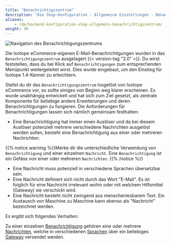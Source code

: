 ```yaml
---
title: "Benachrichtigszentrum"
description: "Die Shop-Konfiguration - Allgemeine Einstellungen - Benachrichtigszentrum."
aliases:
    - /de/backend-konfiguration-shop-allgemein-benachrichtigszentrum/
weight: 30    
---
```



![Navigation des Benachrichtigungszentrums](navigation.png)

Die Isotope eCommerce-eigenen E-Mail-Benachrichtigungen wurden in das `Benachrichtigungszentrum` ausgelagert {{< version-tag "2.0" >}}. 
Du wirst feststellen, dass du bei Klick auf `Benachrichtigungen` zum entsprechenden Menüpunkt weitergeleitet wirst. Dies wurde eingebaut, um den Einstieg für Isotope 1.4-Kenner zu erleichtern.

Stellst du dir das `Benachrichtigungszentrum` losgelöst von Isotope eCommerce vor, so sollte einiges von Beginn weg klarer erscheinen. Es wurde unabhängig entwickelt und hat sich zum Ziel gesetzt, als zentrale Komponente für beliebige andere Erweiterungen und deren Benachrichtigungen zu fungieren. Die Anforderungen für Benachrichtigungen lassen sich nämlich gemeinsam festhalten:

* Eine Benachrichtigung hat immer einen Auslöser und da bei diesem Auslöser potenziell mehrere verschiedene Nachrichten ausgelöst werden sollen, besteht eine Benachrichtigung aus einer oder mehreren Nachrichten.

{{% notice warning %}}Merke dir die unterschiedliche Verwendung von <code>Benachrichtigung</code> und einer einzelnen <code>Nachricht</code>. Eine <code>Benachrichtigung</code> ist ein Gefäss von einer oder mehreren <code>Nachrichten</code>.
{{% /notice %}}

* Eine Nachricht muss potenziell in verschiedene Sprachen übersetzbar sein.
* Eine Nachricht definiert sich nicht durch das Wort "E-Mail". Es ist folglich für eine Nachricht irrelevant wohin oder mit welchem Hilfsmittel (Gateway) sie verschickt wird.
* Eine Nachricht besteht nicht zwingend aus menschenlesbarem Text. Ein Austausch von Maschine zu Maschine kann ebenso als "Nachricht" bezeichnet werden.

Es ergibt sich folgendes Verhalten:

Zu einer einzelnen [Benachrichtigung](/de/backend-konfiguration-shop-allgemein-benachrichtigszentrum-benachrichtigungen/) 
gehören eine oder mehrere [Nachrichten](/de/backend-konfiguration-shop-allgemein-benachrichtigszentrum-nachrichten/), welche 
in verschiedenen [Sprachen](/de/backend-konfiguration-shop-allgemein-benachrichtigszentrum-sprachen/) über ein 
beliebiges [Gateway](/de/backend-konfiguration-shop-allgemein-benachrichtigszentrum-gateways/) versendet werden.
